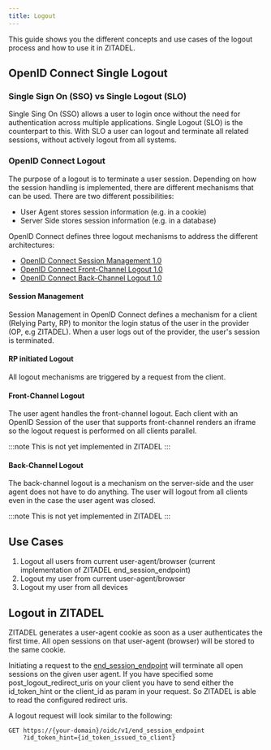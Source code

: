 ```yaml
---
title: Logout
---
```


This guide shows you the different concepts and use cases of the logout process and how to use it in ZITADEL.

## OpenID Connect Single Logout 

### Single Sign On (SSO) vs Single Logout (SLO)

Single Sing On (SSO) allows a user to login once without the need for authentication across multiple applications.
Single Logout (SLO) is the counterpart to this. With SLO a user can logout and terminate all related sessions, without actively logout from all systems.

### OpenID Connect Logout

The purpose of a logout is to terminate a user session. 
Depending on how the session handling is implemented, there are different mechanisms that can be used.
There are two different possibilities:
- User Agent stores session information (e.g. in a cookie)
- Server Side stores session information (e.g. in a database)

OpenID Connect defines three logout mechanisms to address the different architectures:
- [OpenID Connect Session Management 1.0](https://openid.net/specs/openid-connect-session-1_0.html)
- [OpenID Connect Front-Channel Logout 1.0](https://openid.net/specs/openid-connect-frontchannel-1_0.html)
- [OpenID Connect Back-Channel Logout 1.0](https://openid.net/specs/openid-connect-backchannel-1_0.html)

#### Session Management

Session Management in OpenID Connect defines a mechanism for a client (Relying Party, RP) to monitor the login status of the user in the provider (OP, e.g ZITADEL).
When a user logs out of the provider, the user's session is terminated.

#### RP initiated Logout

All logout mechanisms are triggered by a request from the client.

#### Front-Channel Logout

The user agent handles the front-channel logout. 
Each client with an OpenID Session of the user that supports front-channel renders an iframe so the logout request is performed on all clients parallel.

:::note
This is not yet implemented in ZITADEL
:::

#### Back-Channel Logout

The back-channel logout is a mechanism on the server-side and the user agent does not have to do anything.
The user will logout from all clients even in the case the user agent was closed.

:::note
This is not yet implemented in ZITADEL
:::

## Use Cases

1. Logout all users from current user-agent/browser (current implementation of ZITADEL end_session_endpoint)
2. Logout my user from current user-agent/browser
3. Logout my user from all devices

## Logout in ZITADEL

ZITADEL generates a user-agent cookie as soon as a user authenticates the first time. 
All open sessions on that user-agent (browser) will be stored to the same cookie.

Initiating a request to the [end_session_endpoint](../../apis/openidoauth/endpoints#end_session_endpoint) will terminate all open sessions on the given user agent.
If you have specified some post_logout_redirect_uris on your client you have to send either the id_token_hint or the client_id as param in your request.
So ZITADEL is able to read the configured redirect uris.

A logout request will look similar to the following:
```
GET https://{your-domain}/oidc/v1/end_session_endpoint
    ?id_token_hint={id_token_issued_to_client}
```


